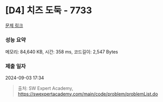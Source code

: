 # [D4] 치즈 도둑 - 7733 

[문제 링크](https://swexpertacademy.com/main/code/problem/problemDetail.do?contestProbId=AWrDOdQqRCUDFARG) 

### 성능 요약

메모리: 84,640 KB, 시간: 358 ms, 코드길이: 2,547 Bytes

### 제출 일자

2024-09-03 17:34



> 출처: SW Expert Academy, https://swexpertacademy.com/main/code/problem/problemList.do